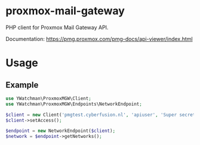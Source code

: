# proxmox-mail-gateway

PHP client for Proxmox Mail Gateway API.

Documentation: https://pmg.proxmox.com/pmg-docs/api-viewer/index.html

# Usage

## Example

```php
use YWatchman\ProxmoxMGW\Client;
use YWatchman\ProxmoxMGW\Endpoints\NetworkEndpoint;

$client = new Client('pmgtest.cyberfusion.nl', 'apiuser', 'Super secret password.');
$client->setAccess();

$endpoint = new NetworkEndpoint($client);
$network = $endpoint->getNetworks();
```
